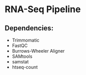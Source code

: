 # RNA-Seq Pipeline

## Dependencies:
- Trimmomatic
- FastQC
- Burrows-Wheeler Aligner
- SAMtools
- samstat
- htseq-count
